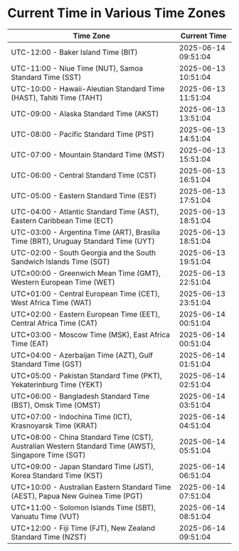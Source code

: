 # Current Time in Various Time Zones

| Time Zone | Current Time |
|-----------|--------------|
| UTC-12:00 - Baker Island Time (BIT) | 2025-06-14 09:51:04 |
| UTC-11:00 - Niue Time (NUT), Samoa Standard Time (SST) | 2025-06-13 10:51:04 |
| UTC-10:00 - Hawaii-Aleutian Standard Time (HAST), Tahiti Time (TAHT) | 2025-06-13 11:51:04 |
| UTC-09:00 - Alaska Standard Time (AKST) | 2025-06-13 13:51:04 |
| UTC-08:00 - Pacific Standard Time (PST) | 2025-06-13 14:51:04 |
| UTC-07:00 - Mountain Standard Time (MST) | 2025-06-13 15:51:04 |
| UTC-06:00 - Central Standard Time (CST) | 2025-06-13 16:51:04 |
| UTC-05:00 - Eastern Standard Time (EST) | 2025-06-13 17:51:04 |
| UTC-04:00 - Atlantic Standard Time (AST), Eastern Caribbean Time (ECT) | 2025-06-13 18:51:04 |
| UTC-03:00 - Argentina Time (ART), Brasília Time (BRT), Uruguay Standard Time (UYT) | 2025-06-13 18:51:04 |
| UTC-02:00 - South Georgia and the South Sandwich Islands Time (SGT) | 2025-06-13 19:51:04 |
| UTC±00:00 - Greenwich Mean Time (GMT), Western European Time (WET) | 2025-06-13 22:51:04 |
| UTC+01:00 - Central European Time (CET), West Africa Time (WAT) | 2025-06-13 23:51:04 |
| UTC+02:00 - Eastern European Time (EET), Central Africa Time (CAT) | 2025-06-14 00:51:04 |
| UTC+03:00 - Moscow Time (MSK), East Africa Time (EAT) | 2025-06-14 00:51:04 |
| UTC+04:00 - Azerbaijan Time (AZT), Gulf Standard Time (GST) | 2025-06-14 01:51:04 |
| UTC+05:00 - Pakistan Standard Time (PKT), Yekaterinburg Time (YEKT) | 2025-06-14 02:51:04 |
| UTC+06:00 - Bangladesh Standard Time (BST), Omsk Time (OMST) | 2025-06-14 03:51:04 |
| UTC+07:00 - Indochina Time (ICT), Krasnoyarsk Time (KRAT) | 2025-06-14 04:51:04 |
| UTC+08:00 - China Standard Time (CST), Australian Western Standard Time (AWST), Singapore Time (SGT) | 2025-06-14 05:51:04 |
| UTC+09:00 - Japan Standard Time (JST), Korea Standard Time (KST) | 2025-06-14 06:51:04 |
| UTC+10:00 - Australian Eastern Standard Time (AEST), Papua New Guinea Time (PGT) | 2025-06-14 07:51:04 |
| UTC+11:00 - Solomon Islands Time (SBT), Vanuatu Time (VUT) | 2025-06-14 08:51:04 |
| UTC+12:00 - Fiji Time (FJT), New Zealand Standard Time (NZST) | 2025-06-14 09:51:04 |
